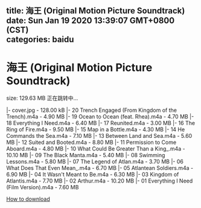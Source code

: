 
title: 海王 (Original Motion Picture Soundtrack)
date: Sun Jan 19 2020 13:39:07 GMT+0800 (CST)    
categories: baidu
---

# 海王 (Original Motion Picture Soundtrack)
size: 129.63 MB
 正在跳转中...
 
|- cover.jpg - 128.00 kB
|- 20 Trench Engaged (From Kingdom of the Trench).m4a - 4.90 MB
|- 19 Ocean to Ocean (feat. Rhea).m4a - 4.70 MB
|- 18 Everything I Need.m4a - 6.40 MB
|- 17 Reunited.m4a - 3.00 MB
|- 16 The Ring of Fire.m4a - 9.50 MB
|- 15 Map in a Bottle.m4a - 4.30 MB
|- 14 He Commands the Sea.m4a - 7.10 MB
|- 13 Between Land and Sea.m4a - 5.60 MB
|- 12 Suited and Booted.m4a - 8.80 MB
|- 11 Permission to Come Aboard.m4a - 4.80 MB
|- 10 What Could Be Greater Than a King_.m4a - 10.10 MB
|- 09 The Black Manta.m4a - 5.40 MB
|- 08 Swimming Lessons.m4a - 5.80 MB
|- 07 The Legend of Atlan.m4a - 3.70 MB
|- 06 What Does That Even Mean_.m4a - 6.70 MB
|- 05 Atlantean Soldiers.m4a - 6.90 MB
|- 04 It Wasn't Meant to Be.m4a - 6.30 MB
|- 03 Kingdom of Atlantis.m4a - 7.70 MB
|- 02 Arthur.m4a - 10.20 MB
|- 01 Everything I Need (Film Version).m4a - 7.60 MB

[How to download](https://bpcam.bemobtrk.com/go/2ceec3aa-1ca2-46d6-b9ff-aaa5c184517c?jno=4315)